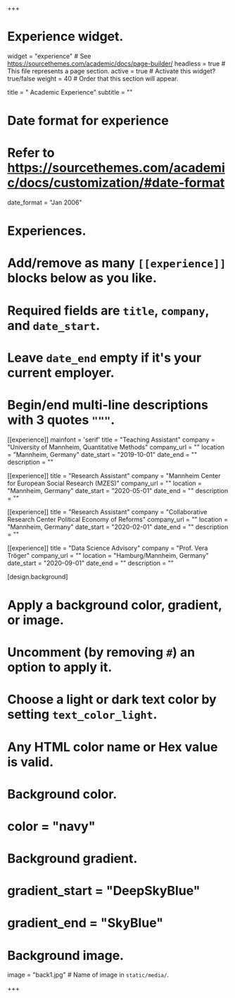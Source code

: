 +++
# Experience widget.
widget = "experience"  # See https://sourcethemes.com/academic/docs/page-builder/
headless = true  # This file represents a page section.
active = true  # Activate this widget? true/false
weight = 40  # Order that this section will appear.


title = " Academic Experience"
subtitle = ""

# Date format for experience
#   Refer to https://sourcethemes.com/academic/docs/customization/#date-format
date_format = "Jan 2006"

# Experiences.
#   Add/remove as many `[[experience]]` blocks below as you like.
#   Required fields are `title`, `company`, and `date_start`.
#   Leave `date_end` empty if it's your current employer.
#   Begin/end multi-line descriptions with 3 quotes `"""`.

[[experience]]
  mainfont = 'serif'
  title = "Teaching Assistant"
  company = "University of Mannheim, Quantitative Methods"
  company_url = ""
  location = "Mannheim, Germany"
  date_start = "2019-10-01"
  date_end = ""
  description = ""
  
 [[experience]]
  title = "Research Assistant"
  company = "Mannheim Center for European Social Research (MZES)"
  company_url = ""
  location = "Mannheim, Germany"
  date_start = "2020-05-01"
  date_end = ""
  description = ""
  
 [[experience]]
  title = "Research Assistant"
  company = "Collaborative Research Center Political Economy of Reforms"
  company_url = ""
  location = "Mannheim, Germany"
  date_start = "2020-02-01"
  date_end = ""
  description = ""
  
[[experience]]
  title = "Data Science Advisory"
  company = "Prof. Vera Tröger"
  company_url = ""
  location = "Hamburg/Mannheim, Germany"
  date_start = "2020-09-01"
  date_end = ""
  description = ""
  
[design.background]
  # Apply a background color, gradient, or image.
  #   Uncomment (by removing `#`) an option to apply it.
  #   Choose a light or dark text color by setting `text_color_light`.
  #   Any HTML color name or Hex value is valid.
  
  # Background color.
  # color = "navy"
  
  # Background gradient.
  # gradient_start = "DeepSkyBlue"
  # gradient_end = "SkyBlue"
  
  # Background image.
   image = "back1.jpg"  # Name of image in `static/media/`.

+++
